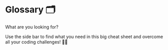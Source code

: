 # Glossary 🗂

What are you looking for?

Use the side bar to find what you need in this big cheat sheet and overcome all your coding challenges! 🤟🏼
